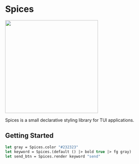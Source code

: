 # Spices

<img src="https://github.com/leostera/minttea/assets/854222/7a4fc1d6-4be4-4de9-bce8-7d3d6b71e9e6" width="300" />


Spices is a small declarative styling library for TUI applications.

## Getting Started

```ocaml
let gray = Spices.color "#232323"
let keyword = Spices.(default () |> bold true |> fg gray)
let send_btn = Spices.render keyword "send"
```
